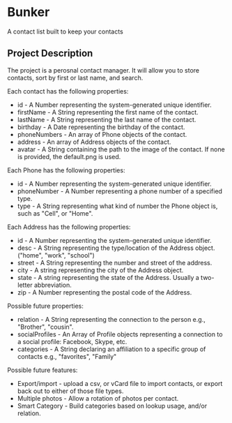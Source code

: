 Bunker
======

A contact list built to keep your contacts 

Project Description
-------------------
The project is a perosnal contact manager. It will allow you to store contacts, sort by first or last name, and search. 

Each contact has the following properties:

- id - A Number representing the system-generated unique identifier.
- firstName - A String representing the first name of the contact.
- lastName - A String representing the last name of the contact.
- birthday - A Date representing the birthday of the contact.
- phoneNumbers - An array of Phone objects of the contact.
- address - An array of Address objects of the contact.
- avatar - A String containing the path to the image of the contact. If none is provided, the default.png is used.

Each Phone has the following properties:
- id - A Number representing the system-generated unique identifier.
- phoneNumber - A Number representing a phone number of a specified type.
- type - A String representing what kind of number the Phone object is, such as "Cell", or "Home".

Each Address has the following properties:
- id - A Number representing the system-generated unique identifier.
- desc - A String representing the type/location of the Address object. ("home", "work", "school")
- street - A String representing the number and street of the address.
- city - A string representing the city of the Address object.
- state - A string representing the state of the Address. Usually a two-letter abbreviation. 
- zip - A Number representing the postal code of the Address.

Possible future properties:

- relation - A String representing the connection to the person e.g., "Brother", "cousin".
- socialProfiles - An Array of Profile objects representing a connection to a social profile: Facebook, Skype, etc.
- categories - A String declaring an affiliation to a specific group of contacts e.g., "favorites", "Family"

Possible future features:
- Export/import - upload a csv, or vCard file to import contacts, or export back out to either of those file types.
- Multiple photos - Allow a rotation of photos per contact.
- Smart Category - Build categories based on lookup usage, and/or relation.  